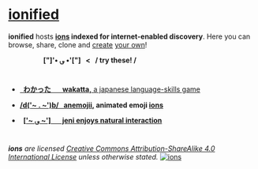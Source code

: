 # [ionified](http://ions.ionify.net)

**ionified** hosts **[ions](https://github.com/ionify/ionify/blob/public/info/ion.md)
indexed for internet-enabled discovery**. Here you can browse, share,
clone and [create](https://github.com/organizations/ionified/repositories/new)
 [your own](https://github.com/ionify/ionify/blob/public/info/ion.md)!

&nbsp; &nbsp; &nbsp; &nbsp; &nbsp; &nbsp; &nbsp; &nbsp; &nbsp;
**["]'• ؈ •'["] &nbsp; < &nbsp; / try these! /**

#

+ [**&nbsp; わかった &nbsp; &nbsp; &nbsp; wakatta,**
  a japanese language-skills game](https://rawgit.com/ionified/wakatta-ions.iskitz.net/public/)


+ **[/d('~ . ~')b/ &nbsp; anemojii,](https://rawgit.com/ionified/anemojii-ions.iskitz.net/public/)
  animated emoji [ions](https://github.com/ionify/about/blob/public/ion+eon.md)**


+ **&nbsp;&nbsp;[['~ ؈ ~'] &nbsp; &nbsp; &nbsp; jeni
  enjoys natural interaction](https://github.com/ionified/jeni-ions.iskitz.net)**

#

_**ions** are licensed_
_[Creative Commons Attribution-ShareAlike 4.0 International License](http://creativecommons.org/licenses/by-sa/4.0/)_
_unless otherwise stated._
  [![ions](https://i.creativecommons.org/l/by-sa/4.0/80x15.png "Creative Commons License")](http://creativecommons.org/licenses/by-sa/4.0/)
